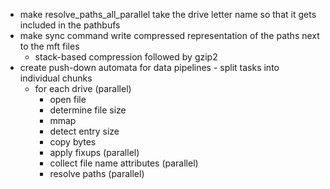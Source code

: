 - make resolve_paths_all_parallel take the drive letter name so that it gets included in the pathbufs
- make sync command write compressed representation of the paths next to the mft files
    - stack-based compression followed by gzip2
- create push-down automata for data pipelines - split tasks into individual chunks
    - for each drive (parallel)
        - open file
        - determine file size
        - mmap
        - detect entry size
        - copy bytes
        - apply fixups (parallel)
        - collect file name attributes (parallel)
        - resolve paths (parallel)
